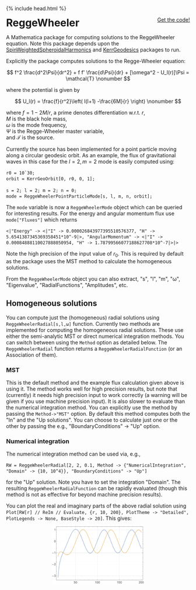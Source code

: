 {% include head.html %}

<p>
 <h1 style="display:inline">ReggeWheeler</h1> <span style="float:right;"><a href="{{ site.github.repository_url }}" class = "code_btn">Get the code!</a></span>
</p>

A Mathematica package for computing solutions to the ReggeWheeler equation. Note this package depends upon the [SpinWeightedSpheroidalHarmonics](https://bhptoolkit.org/SpinWeightedSpheroidalHarmonics/) and [KerrGeodesics](https://bhptoolkit.org/KerrGeodesics/) packages to run.

Explicitly the package computes solutions to the Regge-Wheeler equation:

$$ f^2 \frac{d^2\Psi}{dr^2} + f f' \frac{d\Psi}{dr} + [\omega^2 - U_l(r)]\Psi = \mathcal{T} \nonumber $$

where the potential is given by

$$ U_l(r) = \frac{f}{r^2}\left( l(l+1) -\frac{6M}{r} \right) \nonumber $$

where $f = 1-2M/r$, a prime denotes differentiation w.r.t. $r$,  
$M$ is the black hole mass,  
$\omega$ is the mode frequency,  
$\Psi$ is the Regge-Wheeler master variable,  
and $\mathcal{T}$ is the source.


Currently the source has been implemented for a point particle moving along a circular geodesic orbit. As an example, the flux of gravitational waves in this case for the $l=2,m=2$ mode is easily computed using:

```
r0 = 10`30;
orbit = KerrGeoOrbit[0, r0, 0, 1];

s = 2; l = 2; m = 2; n = 0;
mode = ReggeWheelerPointParticleMode[s, l, m, n, orbit];
```
The `mode` variable is now a `ReggeWheelerMode` object which can be queried for interesting results. For the energy and angular momentum flux use `mode["Fluxes"]` which returns 
```
<|"Energy" -> <|"I" -> 0.000026843977395510576377, "H" -> 5.6541387345369358451*10^-9|>, "AngularMomentum" -> <|"I" -> 0.00084888110027888050954, "H" -> 1.78799566077188627708*10^-7|>|>
```

Note the high precision of the input value of $r_0$. This is required by default as the package uses the MST method to calculate the homogeneous solutions.

From the `ReggeWheelerMode` object you can also extract, "s", "l", "m", "ω", "Eigenvalue", "RadialFunctions", "Amplitudes", etc.

## Homogeneous solutions

You can compute just the (homogeneous) radial solutions using `ReggeWheelerRadial[s,l,ω]` function. Currently two methods are implemented for computing the homogeneous radial solutions. These use either the semi-analytic MST or direct numerical integration methods. You can switch between using the `Method` option as detailed below. The `ReggeWheelerRadial` function returns a `ReggeWheelerRadialFunction` (or an Association of them).


### MST

This is the default method and the example flux calculation given above is using it. The method works well for high precision results, but note that (currently) it needs high precision input to work correctly (a warning will be given if you use machine precision input). It is also slower to evaluate than the numerical integration method. You can explicitly use the method by passing the `Method->"MST"` option. By default this method computes both the "In" and the "Up solutions". You can choose to calculate just one or the other by passing the e.g., "BoundaryConditions" -> "Up" option.

### Numerical integration

The numerical integration method can be used via, e.g.,

```
RW = ReggeWheelerRadial[2, 2, 0.1, Method -> {"NumericalIntegration", "Domain" -> {10, 10^4}}, "BoundaryConditions" -> "Up"]
```
for the "Up" solution. Note you have to set the integration "Domain". The resulting `ReggeWheelerRadialFunction` can be rapidly evaluated (though this method is not as effective for beyond machine precision results).

You can plot the real and imaginary parts of the above radial solution using `Plot[RW[r] // ReIm // Evaluate, {r, 10, 200}, PlotTheme -> "Detailed",
  PlotLegends -> None, BaseStyle -> 20]`. This gives:
  
  <p align="center"><img width="50%" src="RW_radial_plot.png" alt="ReggeWheelerRadial plot"/></p>

